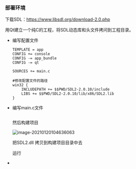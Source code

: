 ### 部署环境
下载SDL：https://www.libsdl.org/download-2.0.php

用Qt建立一个纯C的工程，将SDL动态库和头文件拷问到工程目录。

- 编写配置文件

  ```properties
  TEMPLATE = app
  CONFIG += console
  CONFIG -= app_bundle
  CONFIG -= qt
  
  SOURCES += main.c
  
  #修改配置文件的路径
  win32 {
      INCLUDEPATH += $$PWD/SDL2-2.0.10/include
      LIBS += $$PWD/SDL2-2.0.10/lib/x86/SDL2.lib
  }
  ```

- 编写main.c文件

  ```c
  
  ```

  然后构建项目

  ![image-20210120104636063](D:\cppSumWork\kendall-cpp\docs\video学习笔记\音视频学习\img\image-20210120104636063.png)

  把SDL2.dll 拷贝到构建项目目录中去

  运行

- 